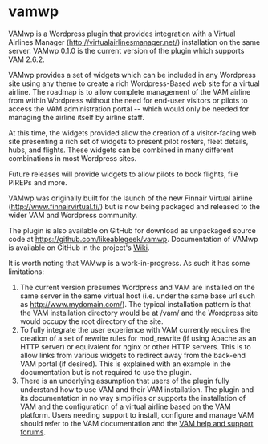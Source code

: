 # vamwp
VAMwp is a Wordpress plugin that provides integration with a Virtual Airlines Manager (http://virtualairlinesmanager.net/)
installation on the same server. VAMwp 0.1.0 is the current version of the plugin which supports VAM 2.6.2.

VAMwp provides a set of widgets which can be included in any Wordpress site using any theme to create a rich Wordpress-Based
web site for a virtual airline. The roadmap is to allow complete management of the VAM airline from within Wordpress without
the need for end-user visitors or pilots to access the VAM administration portal -- which would only be needed for managing
the airline itself by airline staff.

At this time, the widgets provided allow the creation of a visitor-facing web site presenting a rich set of widgets to
present pilot rosters, fleet details, hubs, and flights. These widgets can be combined in many different combinations in
most Wordpress sites.

Future releases will provide widgets to allow pilots to book flights, file PIREPs and more.

VAMwp was originally built for the launch of the new Finnair Virtual airline (http://www.finnairvirtual.fi/) but is now being
packaged and released to the wider VAM and Wordpress community.

The plugin is also available on GitHub for download as unpackaged source code at https://github.com/likeablegeek/vamwp.
Documentation of VAMwp is available on GitHub in the project's [Wiki](https://github.com/likeablegeek/vamwp/wiki).

It is worth noting that VAMwp is a work-in-progress. As such it has some limitations:

1. The current version presumes Wordpress and VAM are installed on the same server in the same virtual host
(i.e. under the same base url such as http://www.mydomain.com/). The typical installation pattern is that the
VAM installation directory would be at /vam/ and the Wordpress site would occupy the root directory of the
site.
2. To fully integrate the user experience with VAM currently requires the creation of a set of rewrite rules
for mod_rewrite (if using Apache as an HTTP server) or equivalent for nginx or other HTTP servers. This is to
allow links from various widgets to redirect away from the back-end VAM portal (if desired). This is explained
with an example in the documentation but is not required to use the plugin.
3. There is an underlying assumption that users of the plugin fully understand how to use VAM and their VAM
installation. The plugin and its documentation in no way simplifies or supports the installation of VAM and
the configuration of a virtual airline based on the VAM platform. Users needing support to install, configure
and manage VAM should refer to the VAM documentation and the [VAM help and support forums](http://virtualairlinesmanager.net/foro//index.php).
